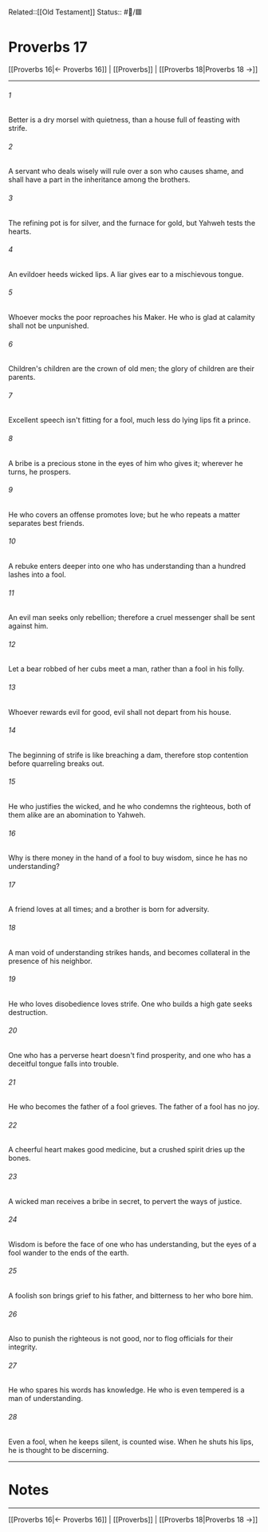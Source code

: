 Related::[[Old Testament]]
Status:: #📖/🟥
# Proverbs 17

[[Proverbs 16|← Proverbs 16]] | [[Proverbs]] | [[Proverbs 18|Proverbs 18 →]]
***



###### 1 
Better is a dry morsel with quietness, than a house full of feasting with strife. 

###### 2 
A servant who deals wisely will rule over a son who causes shame, and shall have a part in the inheritance among the brothers. 

###### 3 
The refining pot is for silver, and the furnace for gold, but Yahweh tests the hearts. 

###### 4 
An evildoer heeds wicked lips. A liar gives ear to a mischievous tongue. 

###### 5 
Whoever mocks the poor reproaches his Maker. He who is glad at calamity shall not be unpunished. 

###### 6 
Children's children are the crown of old men; the glory of children are their parents. 

###### 7 
Excellent speech isn't fitting for a fool, much less do lying lips fit a prince. 

###### 8 
A bribe is a precious stone in the eyes of him who gives it; wherever he turns, he prospers. 

###### 9 
He who covers an offense promotes love; but he who repeats a matter separates best friends. 

###### 10 
A rebuke enters deeper into one who has understanding than a hundred lashes into a fool. 

###### 11 
An evil man seeks only rebellion; therefore a cruel messenger shall be sent against him. 

###### 12 
Let a bear robbed of her cubs meet a man, rather than a fool in his folly. 

###### 13 
Whoever rewards evil for good, evil shall not depart from his house. 

###### 14 
The beginning of strife is like breaching a dam, therefore stop contention before quarreling breaks out. 

###### 15 
He who justifies the wicked, and he who condemns the righteous, both of them alike are an abomination to Yahweh. 

###### 16 
Why is there money in the hand of a fool to buy wisdom, since he has no understanding? 

###### 17 
A friend loves at all times; and a brother is born for adversity. 

###### 18 
A man void of understanding strikes hands, and becomes collateral in the presence of his neighbor. 

###### 19 
He who loves disobedience loves strife. One who builds a high gate seeks destruction. 

###### 20 
One who has a perverse heart doesn't find prosperity, and one who has a deceitful tongue falls into trouble. 

###### 21 
He who becomes the father of a fool grieves. The father of a fool has no joy. 

###### 22 
A cheerful heart makes good medicine, but a crushed spirit dries up the bones. 

###### 23 
A wicked man receives a bribe in secret, to pervert the ways of justice. 

###### 24 
Wisdom is before the face of one who has understanding, but the eyes of a fool wander to the ends of the earth. 

###### 25 
A foolish son brings grief to his father, and bitterness to her who bore him. 

###### 26 
Also to punish the righteous is not good, nor to flog officials for their integrity. 

###### 27 
He who spares his words has knowledge. He who is even tempered is a man of understanding. 

###### 28 
Even a fool, when he keeps silent, is counted wise. When he shuts his lips, he is thought to be discerning.

---
# Notes


***
[[Proverbs 16|← Proverbs 16]] | [[Proverbs]] | [[Proverbs 18|Proverbs 18 →]]
